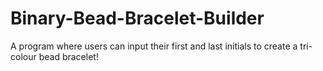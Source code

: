 # Binary-Bead-Bracelet-Builder
A program where users can input their first and last initials to create a tri-colour bead bracelet!
